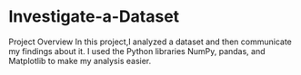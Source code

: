 # Investigate-a-Dataset

Project Overview
In this project,I analyzed a dataset and then communicate my findings about it. I used the Python libraries NumPy, pandas, and Matplotlib to make my analysis easier.
